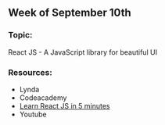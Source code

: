 ## Week of September 10th

### Topic:
React JS - A JavaScript library for beautiful UI

### Resources:
- Lynda
- Codeacademy
- [Learn React JS in 5 minutes](https://medium.freecodecamp.org/learn-react-js-in-5-minutes-526472d292f4)
- Youtube
